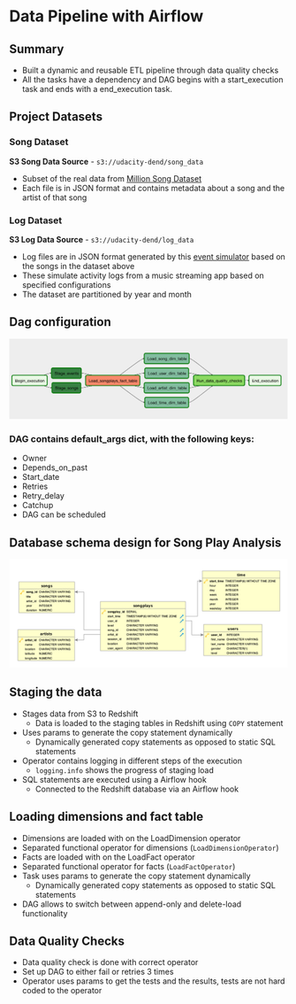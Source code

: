 # Data Pipeline with Airflow

## Summary
- Built a dynamic and reusable ETL pipeline through data quality checks
- All the tasks have a dependency and DAG begins with a start_execution task and ends with a end_execution task.

## Project Datasets
### Song Dataset
**S3 Song Data Source** - `s3://udacity-dend/song_data`
- Subset of the real data from [Million Song Dataset](http://millionsongdataset.com/)
- Each file is in JSON format and contains metadata about a song and the artist of that song

### Log Dataset
**S3 Log Data Source** - `s3://udacity-dend/log_data`
- Log files are in JSON format generated by this [event simulator](https://github.com/Interana/eventsim) based on the songs in the dataset above
- These simulate activity logs from a music streaming app based on specified configurations
- The dataset are partitioned by year and month

## Dag configuration
![](songplay-dag.png)

### DAG contains default_args dict, with the following keys:
- Owner
- Depends_on_past
- Start_date
- Retries
- Retry_delay
- Catchup
- DAG can be scheduled

## Database schema design for Song Play Analysis
![](https://github.com/gyhou/millionsongs/blob/v1.0/Song_ERD.png?raw=true)

## Staging the data
- Stages data from S3 to Redshift
  - Data is loaded to the staging tables in Redshift using `COPY` statement
- Uses params to generate the copy statement dynamically
  - Dynamically generated copy statements as opposed to static SQL statements
- Operator contains logging in different steps of the execution
  - `logging.info` shows the progress of staging load
- SQL statements are executed using a Airflow hook
  - Connected to the Redshift database via an Airflow hook

## Loading dimensions and fact table
- Dimensions are loaded with on the LoadDimension operator
 - Separated functional operator for dimensions (`LoadDimensionOperator`)
- Facts are loaded with on the LoadFact operator
 - Separated functional operator for facts (`LoadFactOperator`)
- Task uses params to generate the copy statement dynamically
  - Dynamically generated copy statements as opposed to static SQL statements
- DAG allows to switch between append-only and delete-load functionality

## Data Quality Checks
- Data quality check is done with correct operator
- Set up DAG to either fail or retries 3 times
- Operator uses params to get the tests and the results, tests are not hard coded to the operator

